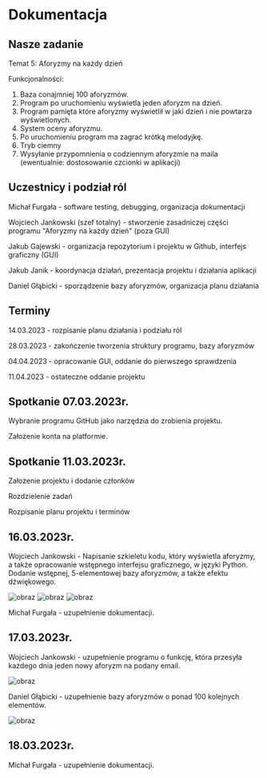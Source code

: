 # Dokumentacja

## Nasze zadanie
Temat 5: Aforyzmy na każdy dzień

Funkcjonalności:

1.    Baza conajmniej 100 aforyzmów.
3.    Program po uruchomieniu wyświetla jeden aforyzm na dzień.
5.    Program pamięta które aforyzmy wyświetlił w jaki dzień i nie powtarza wyświetlonych.
7.    System oceny aforyzmu.
9.    Po uruchomieniu program ma zagrać krótką melodyjkę.
11.    Tryb ciemny
13.    Wysyłanie przypomnienia o codziennym aforyzmie na maila (ewentualnie: dostosowanie czcionki w aplikacji)

## Uczestnicy i podział ról
Michał Furgała - software testing, debugging, organizacja dokumentacji

Wojciech Jankowski (szef totalny) -  stworzenie zasadniczej części programu "Aforyzmy na każdy dzień" (poza GUI)

Jakub Gajewski - organizacja repozytorium i projektu w Github, interfejs graficzny (GUI)

Jakub Janik - koordynacja działań, prezentacja projektu i działania aplikacji

Daniel Głąbicki - sporządzenie bazy aforyzmów, organizacja planu działania

## Terminy
14.03.2023 - rozpisanie planu działania i podziału ról

28.03.2023 - zakończenie tworzenia struktury programu, bazy aforyzmów

04.04.2023 - opracowanie GUI, oddanie do pierwszego sprawdzenia

11.04.2023 - ostateczne oddanie projektu

## Spotkanie 07.03.2023r.
Wybranie programu GitHub jako narzędzia do zrobienia projektu. 

Założenie konta na platformie.

## Spotkanie 11.03.2023r.
Założenie projektu i dodanie członków

Rozdzielenie zadań

Rozpisanie planu projektu i terminów


## 16.03.2023r.
Wojciech Jankowski - Napisanie szkieletu kodu, który wyświetla aforyzmy, a także opracowanie wstępnego interfejsu graficznego, w języki Python. Dodanie wstępnej, 5-elementowej bazy aforyzmów, a także efektu dźwiękowego.

![obraz](https://user-images.githubusercontent.com/127214880/225744889-e19be129-15d1-4b58-bac4-1e830c774d47.png)
![obraz](https://user-images.githubusercontent.com/127214880/225745088-23b1207b-f175-4274-91f7-ba12b05cda9d.png)
![obraz](https://user-images.githubusercontent.com/127214880/225745685-5a7f4e3b-791a-406a-8f82-4aebe6433c67.png)

Michał Furgała - uzupełnienie dokumentacji.

## 17.03.2023r.
Wojciech Jankowski - uzupełnienie programu o funkcję, która przesyła każdego dnia jeden nowy aforyzm na podany email.

![obraz](https://user-images.githubusercontent.com/127214880/226106271-a82db5a9-7f05-40d5-b6f4-1d7575a092ff.png)

Daniel Głąbicki - uzupełnienie bazy aforyzmów o ponad 100 kolejnych elementów.

![obraz](https://user-images.githubusercontent.com/127214880/226106250-f2fa304b-4c3a-408f-bec0-30a67e05c680.png)

## 18.03.2023r.
Michał Furgała - uzupełnienie dokumentacji.
